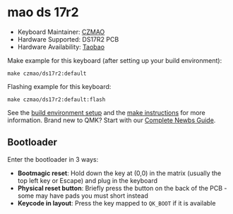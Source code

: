 # mao ds 17r2

* Keyboard Maintainer: [CZMAO](https://github.com/smollchungus)
* Hardware Supported: DS17R2 PCB
* Hardware Availability: [Taobao](https://item.taobao.com/item.htm?ft=t&id=819874589305&sku_properties=5919063:3266779;122216346:21959;122216808:10491261)

Make example for this keyboard (after setting up your build environment):

    make czmao/ds17r2:default

Flashing example for this keyboard:

    make czmao/ds17r2:default:flash

See the [build environment setup](https://docs.qmk.fm/#/getting_started_build_tools) and the [make instructions](https://docs.qmk.fm/#/getting_started_make_guide) for more information. Brand new to QMK? Start with our [Complete Newbs Guide](https://docs.qmk.fm/#/newbs).

## Bootloader

Enter the bootloader in 3 ways:

* **Bootmagic reset**: Hold down the key at (0,0) in the matrix (usually the top left key or Escape) and plug in the keyboard
* **Physical reset button**: Briefly press the button on the back of the PCB - some may have pads you must short instead
* **Keycode in layout**: Press the key mapped to `QK_BOOT` if it is available
